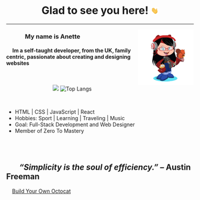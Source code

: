 <div>
<br/>
<br/>
<h1 align="center" >Glad to see you here! <img src="Hi.gif" width="20px"></h1>

<hr>
<img align="right" height="150px" width="150px" src="octocat.png">
<h3>&nbsp;&nbsp;&nbsp;&nbsp;&nbsp;&nbsp;&nbsp;&nbsp;&nbsp;&nbsp;&nbsp;&nbsp; My name is Anette</h3>
<h4> &nbsp;&nbsp;&nbsp;&nbsp; Im a self-taught developer, from the UK, family centric, passionate about creating and designing websites </h4>
<br/>
<p align='center'>
<img height="120px" src="https://github-readme-stats.vercel.app/api?username=redsquirrrel&show_icons=true&theme=radical" >
<img height="120px" src="https://github-readme-stats.vercel.app/api/top-langs/?username=redsquirrrel&layout=compact" alt="Top Langs">
</p>

<br/>

 <ul>
  <li>HTML | CSS | JavaScript | React </li>  
  <li>Hobbies: Sport | Learning | Traveling | Music</li>
  <li>Goal: Full-Stack Development and Web Designer </li>
  <li>Member of Zero To Mastery</li>
</ul>
<br/>
<br/>

 <h2><i>&nbsp;&nbsp;&nbsp;&nbsp;&nbsp;&nbsp; “Simplicity is the soul of efficiency.” </i> – Austin Freeman </h2>

&nbsp;&nbsp;&nbsp; [Build Your Own Octocat](https://myoctocat.com/)

</div>
